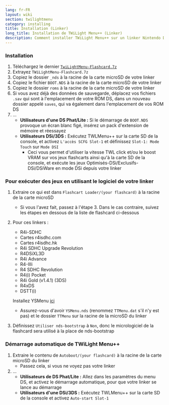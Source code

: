 ```yaml
---
lang: fr-FR
layout: wiki
section: twilightmenu
category: installing
title: Installation (Linker)
long_title: Installation de TWiLight Menu++ (Linker)
description: Comment installer TWiLight Menu++ sur un linker Nintendo DS
---
```


### Installation
1. Téléchargez le dernier [`TwiLightMenu-Flashcard.7z`](https://github.com/DS-Homebrew/TWiLightMenu/releases/latest/download/TWiLightMenu-Flashcard.7z)
1. Extrayez `TWiLightMenu-Flashcard.7z`
1. Copiez le dossier `_nds` à la racine de la carte microSD de votre linker
1. Copiez le fichier `BOOT.NDS` à la racine de la carte microSD de votre linker
1. Copiez le dossier `roms` à la racine de la carte microSD de votre linker
1. Si vous avez déjà des données de sauvegarde, déplacez vos fichiers `.sav` qui sont à l'emplacement de votre ROM DS, dans un nouveau dossier appelé `saves`, qui va également dans l'emplacement de vos ROM DS
1. ...
   - **Utilisateurs d'une DS Phat/Lite :** Si le démarrage de `BOOT.NDS` provoque un écran blanc figé, insérez un pack d'extension de mémoire et réessayez
   - **Utilisateurs DSi/3DS :** Exécutez TWLMenu++ sur la carte SD de la console, et activez `L'accès SCFG Slot-1` et définissez `Slot-1: Mode Touch` sur `Mode DSI`
      - Ceci vous permet d'utiliser la vitesse TWL click et/ou le boost VRAM sur vos jeux flashcarts ainsi qu'à la carte SD de la console, et exécute les jeux Optimisés-DSi/Exclusifs-DSi/DSiWare en mode DSi depuis votre linker

### Pour exécuter des jeux en utilisant le logiciel de votre linker
1. Extraire ce qui est dans `Flashcart Loader/(your flashcard)` à la racine de la carte microSD
   - Si vous l'avez fait, passez à l'étape 3. Dans le cas contraire, suivez les étapes en dessous de la liste de flashcard ci-dessous

1. Pour ces linkers :
   - R4i-SDHC
   - Cartes r4isdhc.com
   - Cartes r4isdhc.hk
   - R4i SDHC Upgrade Revolution
   - R4DSiXL3D
   - R4i Advance
   - R4-IIIi
   - R4 SDHC Revolution
   - R4(i) Pocket
   - R4i Gold (v1.4.1) (3DS)
   - R4xDS
   - DSTT(i)

   Installez YSMenu [ici](https://gbatemp.net/threads/retrogamefan-updates-releases.267243/)
      - Assurez-vous d'avoir `YSMenu.nds` (renommez `TTMenu.dat` s'il n'y est pas) et le dossier `TTMenu` sur la racine de la microSD du linker
1. Définissez `Utiliser nds-bootstrap` à `Non`, donc le micrologiciel de la flashcard sera utilisé à la place de nds-bootstrap

### Démarrage automatique de TWiLight Menu++
1. Extraire le contenu de `Autoboot/(your flashcard)` à la racine de la carte microSD du linker
   - Passez cela, si vous ne voyez pas votre linker
1. ...
   - **Utilisateurs de DS Phat/Lite :** Allez dans les paramètres du menu DS, et activez le démarrage automatique, pour que votre linker se lance au démarrage
   - **Utilisateurs d'une DSi/3DS :** Exécutez TWLMenu++ sur la carte SD de la console et activez `Auto-start Slot-1`
